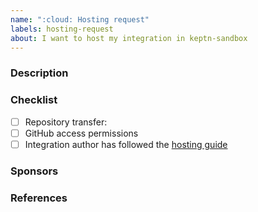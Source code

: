 ```yaml
---
name: ":cloud: Hosting request"
labels: hosting-request
about: I want to host my integration in keptn-sandbox
---
```


### Description

<!-- Some context around your integration here -->

### Checklist
- [ ] Repository transfer: <your-repo-here>
- [ ] GitHub access permissions
- [ ] Integration author has followed the [hosting guide](https://github.com/keptn-sandbox/contributing/blob/master/CONTRIBUTING.md) 

### Sponsors
  
### References

<!-- Link related issues and materials here -->
